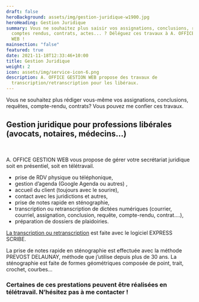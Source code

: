 ```yaml
---
draft: false
heroBackground: assets/img/gestion-juridique-w1900.jpg
heroHeading: Gestion Juridique
summary: Vous ne souhaitez plus saisir vos assignations, conclusions, requêtes,
  comptes rendus, contrats, actes... ? Déléguez ces travaux à A. OFFICE GESTION
  WEB !
mainsection: "false"
featured: true
date: 2021-11-18T12:33:46+10:00
title: Gestion Juridique
weight: 2
icon: assets/img/service-icon-6.png
description: A. OFFICE GESTION WEB propose des travaux de
  transcription/retranscription pour les libéraux.
---
```

Vous ne souhaitez plus rédiger vous-même vos assignations, conclusions, requêtes, compte-rendu, contrats? Vous pouvez me confier ces travaux.

## Gestion juridique pour professions libérales (avocats, notaires, médecins…)

<br>

A. OFFICE GESTION WEB vous propose de gérer votre secrétariat juridique soit en présentiel, soit en télétravail.

* prise de RDV physique ou téléphonique,
* gestion d’agenda (Google Agenda ou autres) ,
* accueil du client (toujours avec le sourire),
* contact avec les juridictions et autres,
* prise de notes rapide en sténographie,
* transcription ou retranscription de dictées numériques (courrier, courriel, assignation, conclusion, requête, compte-rendu, contrat….),
* préparation de dossiers de plaidoiries.

[La transcription ou retranscription](https://www.aogestionweb.com/prestations/retranscription/) est faite avec le logiciel EXPRESS SCRIBE.

La prise de notes rapide en sténographie est effectuée avec la méthode PREVOST DELAUNAY, méthode que j’utilise depuis plus de 30 ans. La sténographie est faite de formes géométriques composée de point, trait, crochet, courbes…

### Certaines de ces prestations peuvent être réalisées en télétravail. N’hésitez pas à me contacter !